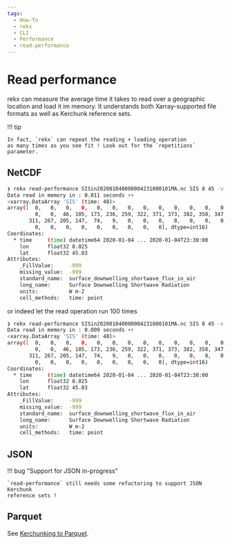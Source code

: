 ```yaml
---
tags:
  - How-To
  - rekx
  - CLI
  - Performance
  - read-performance
---
```


# Read performance

rekx can measure the average time it takes
to read over a geographic location
and load it im memory.
It understands both
Xarray-supported file formats as well as Kerchunk reference sets.

!!! tip
    
    In fact, `rekx` can repeat the reading + loading operation
    as many times as you see fit ! Look out for the `repetitions` parameter.

## NetCDF

``` bash
❯ rekx read-performance SISin202001040000004231000101MA.nc SIS 8 45 -v
Data read in memory in : 0.011 seconds ⚡⚡
<xarray.DataArray 'SIS' (time: 48)>
array([  0,   0,   0,   0,   0,   0,   0,   0,   0,   0,   0,   0,   0,
         0,   0,  46, 105, 173, 236, 259, 322, 371, 373, 382, 358, 347,
       311, 267, 205, 147,  74,   9,   0,   0,   0,   0,   0,   0,   0,
         0,   0,   0,   0,   0,   0,   0,   0,   0], dtype=int16)
Coordinates:
  * time     (time) datetime64 2020-01-04 ... 2020-01-04T23:30:00
    lon      float32 8.025
    lat      float32 45.03
Attributes:
    _FillValue:     -999
    missing_value:  -999
    standard_name:  surface_downwelling_shortwave_flux_in_air
    long_name:      Surface Downwelling Shortwave Radiation
    units:          W m-2
    cell_methods:   time: point
```

or indeed let the read operation run 100 times

``` bash
❯ rekx read-performance SISin202001040000004231000101MA.nc SIS 8 45 -v --repetitions 100
Data read in memory in : 0.009 seconds ⚡⚡
<xarray.DataArray 'SIS' (time: 48)>
array([  0,   0,   0,   0,   0,   0,   0,   0,   0,   0,   0,   0,   0,
         0,   0,  46, 105, 173, 236, 259, 322, 371, 373, 382, 358, 347,
       311, 267, 205, 147,  74,   9,   0,   0,   0,   0,   0,   0,   0,
         0,   0,   0,   0,   0,   0,   0,   0,   0], dtype=int16)
Coordinates:
  * time     (time) datetime64 2020-01-04 ... 2020-01-04T23:30:00
    lon      float32 8.025
    lat      float32 45.03
Attributes:
    _FillValue:     -999
    missing_value:  -999
    standard_name:  surface_downwelling_shortwave_flux_in_air
    long_name:      Surface Downwelling Shortwave Radiation
    units:          W m-2
    cell_methods:   time: point

```

## JSON

!!! bug "Support for JSON in-progress"

    `read-performance` still needs some refactoring to support JSON Kerchunk
    reference sets !


## Parquet

See [Kerchunking to Parquet](kerchunk_to_parquet.md#verify).
